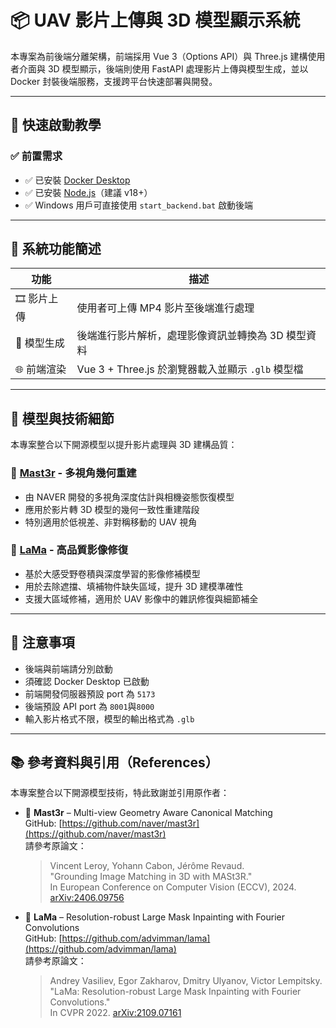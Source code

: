 # 📦 UAV 影片上傳與 3D 模型顯示系統

本專案為前後端分離架構，前端採用 Vue 3（Options API）與 Three.js 建構使用者介面與 3D 模型顯示，後端則使用 FastAPI 處理影片上傳與模型生成，並以 Docker 封裝後端服務，支援跨平台快速部署與開發。

---

## 🚀 快速啟動教學

### ✅ 前置需求

- ✅ 已安裝 [Docker Desktop](https://www.docker.com/products/docker-desktop)
- ✅ 已安裝 [Node.js](https://nodejs.org/)（建議 v18+）
- ✅ Windows 用戶可直接使用 `start_backend.bat` 啟動後端

---

## 🧪 系統功能簡述

| 功能 | 描述 |
|------|------|
| 🎞️ 影片上傳 | 使用者可上傳 MP4 影片至後端進行處理 |
| 🧠 模型生成 | 後端進行影片解析，處理影像資訊並轉換為 3D 模型資料 |
| 🌐 前端渲染 | Vue 3 + Three.js 於瀏覽器載入並顯示 `.glb` 模型檔 |
---


## 🧠 模型與技術細節

本專案整合以下開源模型以提升影片處理與 3D 建構品質：

### 🔷 [Mast3r](https://github.com/naver/mast3r) - 多視角幾何重建

- 由 NAVER 開發的多視角深度估計與相機姿態恢復模型
- 應用於影片轉 3D 模型的幾何一致性重建階段
- 特別適用於低視差、非對稱移動的 UAV 視角

### 🔷 [LaMa](https://github.com/advimman/lama) - 高品質影像修復

- 基於大感受野卷積與深度學習的影像修補模型
- 用於去除遮擋、填補物件缺失區域，提升 3D 建模準確性
- 支援大區域修補，適用於 UAV 影像中的雜訊修復與細節補全

---

## 🧠 注意事項

- 後端與前端請分別啟動
- 須確認 Docker Desktop 已啟動
- 前端開發伺服器預設 port 為 `5173`
- 後端預設 API port 為 `8001`與`8000`
- 輸入影片格式不限，模型的輸出格式為 `.glb`

---

## 📚 參考資料與引用（References）

本專案整合以下開源模型技術，特此致謝並引用原作者：

- 🔷 **Mast3r** – Multi-view Geometry Aware Canonical Matching  
  GitHub: [https://github.com/naver/mast3r](https://github.com/naver/mast3r)  
  請參考原論文：  
  > Vincent Leroy, Yohann Cabon, Jérôme Revaud.  
  > "Grounding Image Matching in 3D with MASt3R."  
  > In European Conference on Computer Vision (ECCV), 2024.  
  > [arXiv:2406.09756](https://arxiv.org/abs/2406.09756)  

- 🔷 **LaMa** – Resolution-robust Large Mask Inpainting with Fourier Convolutions  
  GitHub: [https://github.com/advimman/lama](https://github.com/advimman/lama)  
  請參考原論文：  
  > Andrey Vasiliev, Egor Zakharov, Dmitry Ulyanov, Victor Lempitsky.  
  > "LaMa: Resolution-robust Large Mask Inpainting with Fourier Convolutions."  
  > In CVPR 2022. [arXiv:2109.07161](https://arxiv.org/abs/2109.07161)
